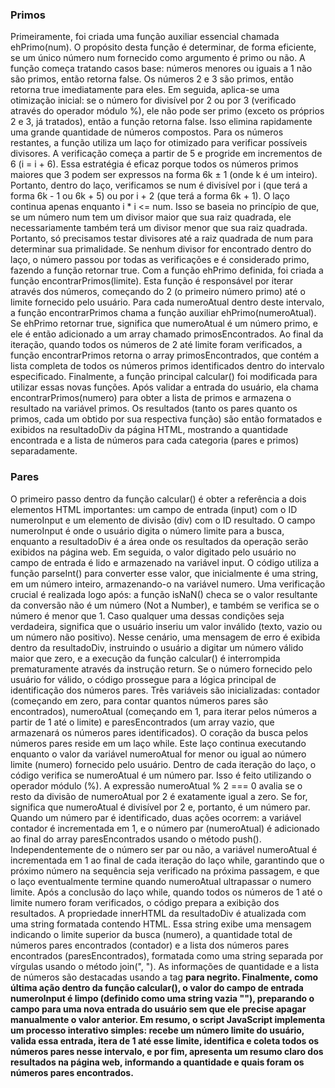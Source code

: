 ### Primos ###

Primeiramente, foi criada uma função auxiliar essencial chamada ehPrimo(num). O propósito desta função é determinar, de forma eficiente, se um único número num fornecido como argumento é primo ou não. A função começa tratando casos base: números menores ou iguais a 1 não são primos, então retorna false. Os números 2 e 3 são primos, então retorna true imediatamente para eles. Em seguida, aplica-se uma otimização inicial: se o número for divisível por 2 ou por 3 (verificado através do operador módulo %), ele não pode ser primo (exceto os próprios 2 e 3, já tratados), então a função retorna false. Isso elimina rapidamente uma grande quantidade de números compostos.
Para os números restantes, a função utiliza um laço for otimizado para verificar possíveis divisores. A verificação começa a partir de 5 e progride em incrementos de 6 (i = i + 6). Essa estratégia é eficaz porque todos os números primos maiores que 3 podem ser expressos na forma 6k ± 1 (onde k é um inteiro). Portanto, dentro do laço, verificamos se num é divisível por i (que terá a forma 6k - 1 ou 6k + 5) ou por i + 2 (que terá a forma 6k + 1). O laço continua apenas enquanto i * i <= num. Isso se baseia no princípio de que, se um número num tem um divisor maior que sua raiz quadrada, ele necessariamente também terá um divisor menor que sua raiz quadrada. Portanto, só precisamos testar divisores até a raiz quadrada de num para determinar sua primalidade. Se nenhum divisor for encontrado dentro do laço, o número passou por todas as verificações e é considerado primo, fazendo a função retornar true.
Com a função ehPrimo definida, foi criada a função encontrarPrimos(limite). Esta função é responsável por iterar através dos números, começando do 2 (o primeiro número primo) até o limite fornecido pelo usuário. Para cada numeroAtual dentro deste intervalo, a função encontrarPrimos chama a função auxiliar ehPrimo(numeroAtual). Se ehPrimo retornar true, significa que numeroAtual é um número primo, e ele é então adicionado a um array chamado primosEncontrados.
Ao final da iteração, quando todos os números de 2 até limite foram verificados, a função encontrarPrimos retorna o array primosEncontrados, que contém a lista completa de todos os números primos identificados dentro do intervalo especificado.
Finalmente, a função principal calcular() foi modificada para utilizar essas novas funções. Após validar a entrada do usuário, ela chama encontrarPrimos(numero) para obter a lista de primos e armazena o resultado na variável primos. Os resultados (tanto os pares quanto os primos, cada um obtido por sua respectiva função) são então formatados e exibidos na resultadoDiv da página HTML, mostrando a quantidade encontrada e a lista de números para cada categoria (pares e primos) separadamente.


### Pares ###

 O primeiro passo dentro da função calcular() é obter a referência a dois elementos HTML importantes: um campo de entrada (input) com o ID numeroInput e um elemento de divisão (div) com o ID resultado. O campo numeroInput é onde o usuário digita o número limite para a busca, enquanto a resultadoDiv é a área onde os resultados da operação serão exibidos na página web.
Em seguida, o valor digitado pelo usuário no campo de entrada é lido e armazenado na variável input. O código utiliza a função parseInt() para converter esse valor, que inicialmente é uma string, em um número inteiro, armazenando-o na variável numero. Uma verificação crucial é realizada logo após: a função isNaN() checa se o valor resultante da conversão não é um número (Not a Number), e também se verifica se o número é menor que 1. Caso qualquer uma dessas condições seja verdadeira, significa que o usuário inseriu um valor inválido (texto, vazio ou um número não positivo). Nesse cenário, uma mensagem de erro é exibida dentro da resultadoDiv, instruindo o usuário a digitar um número válido maior que zero, e a execução da função calcular() é interrompida prematuramente através da instrução return.
Se o número fornecido pelo usuário for válido, o código prossegue para a lógica principal de identificação dos números pares. Três variáveis são inicializadas: contador (começando em zero, para contar quantos números pares são encontrados), numeroAtual (começando em 1, para iterar pelos números a partir de 1 até o limite) e paresEncontrados (um array vazio, que armazenará os números pares identificados).
O coração da busca pelos números pares reside em um laço while. Este laço continua executando enquanto o valor da variável numeroAtual for menor ou igual ao número limite (numero) fornecido pelo usuário. Dentro de cada iteração do laço, o código verifica se numeroAtual é um número par. Isso é feito utilizando o operador módulo (%). A expressão numeroAtual % 2 === 0 avalia se o resto da divisão de numeroAtual por 2 é exatamente igual a zero. Se for, significa que numeroAtual é divisível por 2 e, portanto, é um número par.
Quando um número par é identificado, duas ações ocorrem: a variável contador é incrementada em 1, e o número par (numeroAtual) é adicionado ao final do array paresEncontrados usando o método push(). Independentemente de o número ser par ou não, a variável numeroAtual é incrementada em 1 ao final de cada iteração do laço while, garantindo que o próximo número na sequência seja verificado na próxima passagem, e que o laço eventualmente termine quando numeroAtual ultrapassar o numero limite.
Após a conclusão do laço while, quando todos os números de 1 até o limite numero foram verificados, o código prepara a exibição dos resultados. A propriedade innerHTML da resultadoDiv é atualizada com uma string formatada contendo HTML. Essa string exibe uma mensagem indicando o limite superior da busca (numero), a quantidade total de números pares encontrados (contador) e a lista dos números pares encontrados (paresEncontrados), formatada como uma string separada por vírgulas usando o método join(", "). As informações de quantidade e a lista de números são destacadas usando a tag <strong> para negrito.
Finalmente, como última ação dentro da função calcular(), o valor do campo de entrada numeroInput é limpo (definido como uma string vazia ""), preparando o campo para uma nova entrada do usuário sem que ele precise apagar manualmente o valor anterior.
Em resumo, o script JavaScript implementa um processo interativo simples: recebe um número limite do usuário, valida essa entrada, itera de 1 até esse limite, identifica e coleta todos os números pares nesse intervalo, e por fim, apresenta um resumo claro dos resultados na página web, informando a quantidade e quais foram os números pares encontrados.